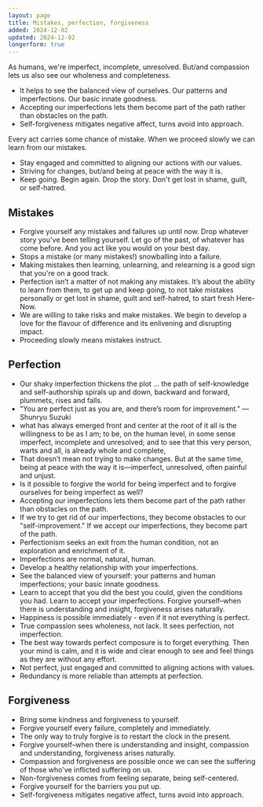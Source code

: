 ```yaml
---
layout: page
title: Mistakes, perfection, forgiveness
added: 2024-12-02
updated: 2024-12-02
longerform: true
---
```


As humans, we're imperfect, incomplete, unresolved. But/and compassion lets us also see our wholeness and completeness.

- It helps to see the balanced view of ourselves. Our patterns and imperfections. Our basic innate goodness.
- Accepting our imperfections lets them become part of the path rather than obstacles on the path.
- Self-forgiveness mitigates negative affect, turns avoid into approach.

Every act carries some chance of mistake. When we proceed slowly we can learn from our mistakes.

- Stay engaged and committed to aligning our actions with our values.
- Striving for changes, but/and being at peace with the way it is.
- Keep going. Begin again. Drop the story. Don't get lost in shame, guilt, or self-hatred.

## Mistakes

- Forgive yourself any mistakes and failures up until now. Drop whatever story you've been telling yourself. Let go of the past, of whatever has come before. And you act like you would on your best day.
- Stops a mistake (or many mistakes!) snowballing into a failure.
- Making mistakes then learning, unlearning, and relearning is a good sign that you're on a good track.
- Perfection isn’t a matter of not making any mistakes. It’s about the ability to learn from them, to get up and keep going, to not take mistakes personally or get lost in shame, guilt and self-hatred, to start fresh Here-Now.
- We are willing to take risks and make mistakes. We begin to develop a love for the flavour of difference and its enlivening and disrupting impact.
- Proceeding slowly means mistakes instruct.

## Perfection

- Our shaky imperfection thickens the plot ... the path of self-knowledge and self-authorship spirals up and down, backward and forward, plummets, rises and falls.
- "You are perfect just as you are, and there’s room for improvement." — Shunryu Suzuki
- what has always emerged front and center at the root of it all is the willingness to be as I am; to be, on the human level, in some sense imperfect, incomplete and unresolved; and to see that this very person, warts and all, is already whole and complete,
- That doesn’t mean not trying to make changes. But at the same time, being at peace with the way it is—imperfect, unresolved, often painful and unjust.
- Is it possible to forgive the world for being imperfect and to forgive ourselves for being imperfect as well?
- Accepting our imperfections lets them become part of the path rather than obstacles on the path.
- If we try to get rid of our imperfections, they become obstacles to our "self-improvement." If we accept our imperfections, they become part of the path.
- Perfectionism seeks an exit from the human condition, not an exploration and enrichment of it.
- Imperfections are normal, natural, human.
- Develop a healthy relationship with your imperfections.
- See the balanced view of yourself: your patterns and human imperfections; your basic innate goodness.
- Learn to accept that you did the best you could, given the conditions you had. Learn to accept your imperfections. Forgive yourself–when there is understanding and insight, forgiveness arises naturally.
- Happiness is possible immediately - even if it not everything is perfect.
- True compassion sees wholeness, not lack. It sees perfection, not imperfection.
- The best way towards perfect composure is to forget everything. Then your mind is calm, and it is wide and clear enough to see and feel things as they are without any effort.
- Not perfect, just engaged and committed to aligning actions with values.
- Redundancy is more reliable than attempts at perfection.

## Forgiveness

- Bring some kindness and forgiveness to yourself.
- Forgive yourself every failure, completely and immediately.
- The only way to truly forgive is to restart the clock in the present.
- Forgive yourself–when there is understanding and insight, compassion and understanding, forgiveness arises naturally.
- Compassion and forgiveness are possible once we can see the suffering of those who've inflicted suffering on us.
- Non-forgiveness comes from feeling separate, being self-centered.
- Forgive yourself for the barriers you put up.
- Self-forgiveness mitigates negative affect, turns avoid into approach.
  